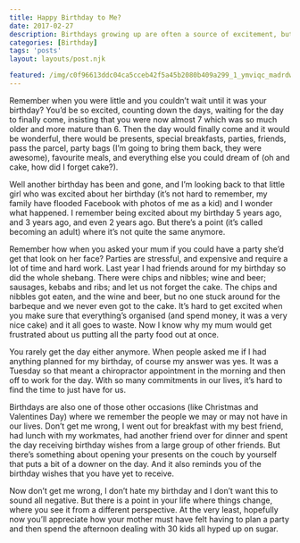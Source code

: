 ```yaml
---
title: Happy Birthday to Me?
date: 2017-02-27
description: Birthdays growing up are often a source of excitement, but as you get on in your life it's a lot less exciting when the real world doesn't stop to let you have the day.
categories: [Birthday]
tags: 'posts'
layout: layouts/post.njk

featured: /img/c0f96613ddc04ca5cceb42f5a45b2080b409a299_1_ymviqc_madrdwzq3cujiqw.jpg
---
```


Remember when you were little and you couldn’t wait until it was your birthday? You’d be so excited, counting down the days, waiting for the day to finally come, insisting that you were now almost 7 which was so much older and more mature than 6. Then the day would finally come and it would be wonderful, there would be presents, special breakfasts, parties, friends, pass the parcel, party bags (I’m going to bring them back, they were awesome), favourite meals, and everything else you could dream of (oh and cake, how did I forget cake?).

Well another birthday has been and gone, and I’m looking back to that little girl who was excited about her birthday (it’s not hard to remember, my family have flooded Facebook with photos of me as a kid) and I wonder what happened. I remember being excited about my birthday 5 years ago, and 3 years ago, and even 2 years ago. But there’s a point (it’s called becoming an adult) where it’s not quite the same anymore.

Remember how when you asked your mum if you could have a party she’d get that look on her face? Parties are stressful, and expensive and require a lot of time and hard work. Last year I had friends around for my birthday so did the whole shebang. There were chips and nibbles; wine and beer; sausages, kebabs and ribs; and let us not forget the cake. The chips and nibbles got eaten, and the wine and beer, but no one stuck around for the barbeque and we never even got to the cake. It’s hard to get excited when you make sure that everything’s organised (and spend money, it was a very nice cake) and it all goes to waste. Now I know why my mum would get frustrated about us putting all the party food out at once.

You rarely get the day either anymore. When people asked me if I had anything planned for my birthday, of course my answer was yes. It was a Tuesday so that meant a chiropractor appointment in the morning and then off to work for the day. With so many commitments in our lives, it’s hard to find the time to just have for us.

Birthdays are also one of those other occasions (like Christmas and Valentines Day) where we remember the people we may or may not have in our lives. Don’t get me wrong, I went out for breakfast with my best friend, had lunch with my workmates, had another friend over for dinner and spent the day receiving birthday wishes from a large group of other friends. But there’s something about opening your presents on the couch by yourself that puts a bit of a downer on the day. And it also reminds you of the birthday wishes that you have yet to receive.

Now don’t get me wrong, I don’t hate my birthday and I don’t want this to sound all negative. But there is a point in your life where things change, where you see it from a different perspective. At the very least, hopefully now you’ll appreciate how your mother must have felt having to plan a party and then spend the afternoon dealing with 30 kids all hyped up on sugar.


